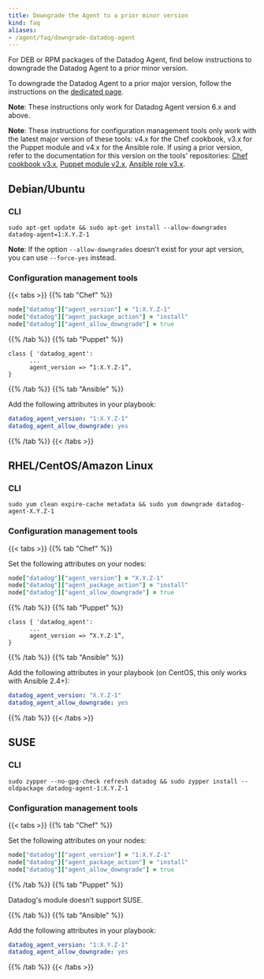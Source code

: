 ```yaml
---
title: Downgrade the Agent to a prior minor version
kind: faq
aliases:
- /agent/faq/downgrade-datadog-agent
---
```


For DEB or RPM packages of the Datadog Agent, find below instructions to downgrade the Datadog Agent to a prior minor version.

To downgrade the Datadog Agent to a prior major version, follow the instructions on the [dedicated page][1].

**Note**: These instructions only work for Datadog Agent version 6.x and above.

**Note**: These instructions for configuration management tools only work with the latest major version of these tools: v4.x for the Chef cookbook, v3.x for the Puppet module and v4.x for the Ansible role. If using a prior version, refer to the documentation for this version on the tools' repositories: [Chef cookbook v3.x][2], [Puppet module v2.x][3], [Ansible role v3.x][4].

## Debian/Ubuntu

### CLI

```
sudo apt-get update && sudo apt-get install --allow-downgrades datadog-agent=1:X.Y.Z-1
```

**Note**: If the option `--allow-downgrades` doesn't exist for your apt version, you can use `--force-yes` instead.

### Configuration management tools

{{< tabs >}}
{{% tab "Chef" %}}

```rb
node["datadog"]["agent_version"] = "1:X.Y.Z-1"
node["datadog"]["agent_package_action"] = "install"
node["datadog"]["agent_allow_downgrade"] = true
```

{{% /tab %}}
{{% tab "Puppet" %}}

```
class { 'datadog_agent':
      ...
      agent_version => “1:X.Y.Z-1”,
}
```

{{% /tab %}}
{{% tab "Ansible" %}}

Add the following attributes in your playbook:

```yaml
datadog_agent_version: "1:X.Y.Z-1"
datadog_agent_allow_downgrade: yes
```

{{% /tab %}}
{{< /tabs >}}

## RHEL/CentOS/Amazon Linux

### CLI

```
sudo yum clean expire-cache metadata && sudo yum downgrade datadog-agent-X.Y.Z-1
```

### Configuration management tools

{{< tabs >}}
{{% tab "Chef" %}}

Set the following attributes on your nodes:

```rb
node["datadog"]["agent_version"] = "X.Y.Z-1"
node["datadog"]["agent_package_action"] = "install"
node["datadog"]["agent_allow_downgrade"] = true
```

{{% /tab %}}
{{% tab "Puppet" %}}

```
class { 'datadog_agent':
      ...
      agent_version => “X.Y.Z-1”,
}
```

{{% /tab %}}
{{% tab "Ansible" %}}

Add the following attributes in your playbook (on CentOS, this only works with Ansible 2.4+):

```yaml
datadog_agent_version: "X.Y.Z-1"
datadog_agent_allow_downgrade: yes
```

{{% /tab %}}
{{< /tabs >}}

## SUSE

### CLI

```
sudo zypper --no-gpg-check refresh datadog && sudo zypper install --oldpackage datadog-agent-1:X.Y.Z-1
```

### Configuration management tools

{{< tabs >}}
{{% tab "Chef" %}}

Set the following attributes on your nodes:

```rb
node["datadog"]["agent_version"] = "1:X.Y.Z-1"
node["datadog"]["agent_package_action"] = "install"
node["datadog"]["agent_allow_downgrade"] = true
```

{{% /tab %}}
{{% tab "Puppet" %}}

Datadog's module doesn’t support SUSE.

{{% /tab %}}
{{% tab "Ansible" %}}

Add the following attributes in your playbook:

```yaml
datadog_agent_version: "1:X.Y.Z-1"
datadog_agent_allow_downgrade: yes
```

{{% /tab %}}
{{< /tabs >}}

[1]: /agent/faq/agent-downgrade-major
[2]: https://github.com/DataDog/chef-datadog/tree/3.x
[3]: https://github.com/DataDog/puppet-datadog-agent/tree/2.x
[4]: https://github.com/DataDog/ansible-datadog/tree/3.x
